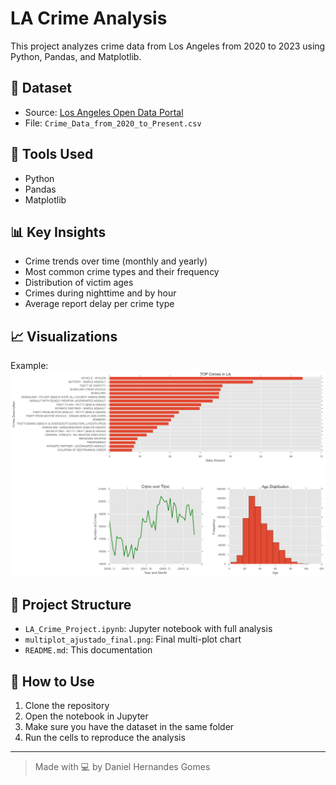 # LA Crime Analysis

This project analyzes crime data from Los Angeles from 2020 to 2023 using Python, Pandas, and Matplotlib.

## 📁 Dataset
- Source: [Los Angeles Open Data Portal]([https://data.lacity.org/Public-Safety/Crime-Data-from-2020-to-Present/2nrs-mtv8/about_data])
- File: `Crime_Data_from_2020_to_Present.csv`

## 🔧 Tools Used
- Python
- Pandas
- Matplotlib

## 📊 Key Insights
- Crime trends over time (monthly and yearly)
- Most common crime types and their frequency
- Distribution of victim ages
- Crimes during nighttime and by hour
- Average report delay per crime type

## 📈 Visualizations
Example:  
![Crime Subplots](multiplot_ajustado_final.png)

## 📝 Project Structure
- `LA_Crime_Project.ipynb`: Jupyter notebook with full analysis
- `multiplot_ajustado_final.png`: Final multi-plot chart
- `README.md`: This documentation

## 🚀 How to Use
1. Clone the repository
2. Open the notebook in Jupyter
3. Make sure you have the dataset in the same folder
4. Run the cells to reproduce the analysis

---

> Made with 💻 by Daniel Hernandes Gomes
